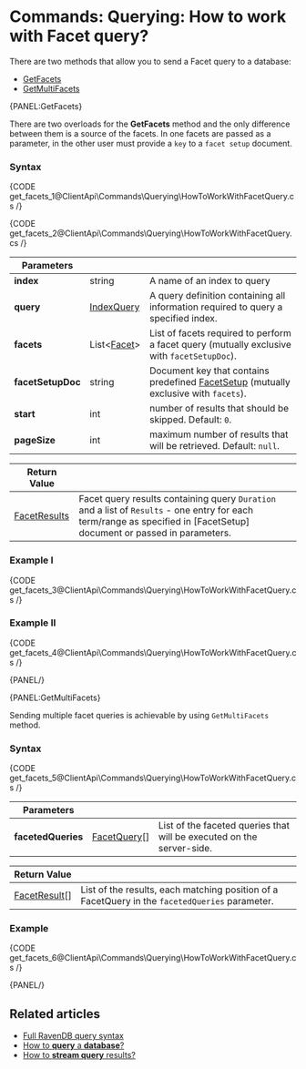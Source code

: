 # Commands: Querying: How to work with Facet query?

There are two methods that allow you to send a Facet query to a database:   
- [GetFacets](../../../client-api/commands/querying/how-to-work-with-facet-query#getfacets)    
- [GetMultiFacets](../../../client-api/commands/querying/how-to-work-with-facet-query#getmultifacets)   

{PANEL:GetFacets}

There are two overloads for the **GetFacets** method and the only difference between them is a source of the facets. In one facets are passed as a parameter, in the other user must provide a `key` to a `facet setup` document.

### Syntax

{CODE get_facets_1@ClientApi\Commands\Querying\HowToWorkWithFacetQuery.cs /}

{CODE get_facets_2@ClientApi\Commands\Querying\HowToWorkWithFacetQuery.cs /}

| Parameters | | |
| ------------- | ------------- | ----- |
| **index** | string | A name of an index to query |
| **query** | [IndexQuery](../../../glossary/index-query) | A query definition containing all information required to query a specified index. |
| **facets** | List<[Facet](../../../glossary/facet)> | List of facets required to perform a facet query (mutually exclusive with `facetSetupDoc`). |
| **facetSetupDoc** | string | Document key that contains predefined [FacetSetup](../../../glossary/facet-setup) (mutually exclusive with `facets`). |
| **start** | int | number of results that should be skipped. Default: `0`. |
| **pageSize** | int | maximum number of results that will be retrieved. Default: `null`. |

| Return Value | |
| ------------- | ----- |
| [FacetResults](../../../glossary/facet-results) | Facet query results containing query `Duration` and a list of `Results` - one entry for each term/range as specified in [FacetSetup] document or passed in parameters. |

### Example I

{CODE get_facets_3@ClientApi\Commands\Querying\HowToWorkWithFacetQuery.cs /}

### Example II

{CODE get_facets_4@ClientApi\Commands\Querying\HowToWorkWithFacetQuery.cs /}

{PANEL/}

{PANEL:GetMultiFacets}

Sending multiple facet queries is achievable by using `GetMultiFacets` method.

### Syntax

{CODE get_facets_5@ClientApi\Commands\Querying\HowToWorkWithFacetQuery.cs /}

| Parameters | | |
| ------------- | ------------- | ----- |
| **facetedQueries** | [FacetQuery](../../../glossary/facet-query)[] | List of the faceted queries that will be executed on the server-side. |

| Return Value | |
| ------------- | ----- |
| [FacetResult](../../../glossary/facet-results#facetresult)[] | List of the results, each matching position of a FacetQuery in  the `facetedQueries` parameter. |

### Example

{CODE get_facets_6@ClientApi\Commands\Querying\HowToWorkWithFacetQuery.cs /}

{PANEL/}

## Related articles

- [Full RavenDB query syntax](../../../indexes/querying/full-query-syntax)   
- [How to **query** a **database**?](../../../client-api/commands/querying/how-to-query-a-database)   
- [How to **stream query** results?](../../../client-api/commands/querying/how-to-stream-query-results)   
